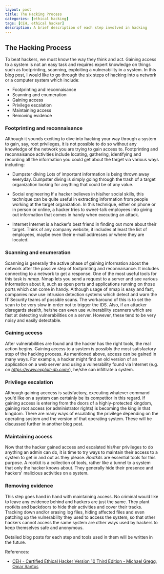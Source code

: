 ```yaml
---
layout: post
title: The Hacking Process
categories: [ethical hacking]
tags: [CEH, ethical hacker]
description: A brief description of each step involved in hacking
---
```


## The Hacking Process

To beat hackers, we must know the way they think and act. Gaining access to a system is not an easy task and requires expert knowledge on things such as footprinting, scanning, exploiting a vulnerability in a system. In this blog post, I would like to go through the six steps of hacking into a network or a computer system which include:

* Footprinting and reconnaisance
* Scanning and enumeration
* Gaining access
* Privilege escalation
* Maintaining access
* Removing evidence


### Footprinting and reconnaisance

Although it sounds exciting to dive into hacking your way through a system to gain, say, root privileges, it is not possible to do so without any knowledge of the network you are trying to gain access to. Footprinting and reconnaisance activities include locating, gathering, identifying and recording all the information you could get about the target via various ways including:

* Dumpster diving
	Lots of important information is being thrown away everyday. Dumpster diving is simply going through the trash of a target organization  looking for anything that could be of any value.
	
* Social engineering
	If a hacker believes in his/her social skills, this technique can be quite useful in extracting information from people working at the target organization. In this technique, either on phone or in person or online, a hacker tries to sweet-talk employees into giving out information that comes in handy when executing an attack.

* Internet
	Internet is a hacker's best friend in finding out more about their target. Think of any company website, it includes at least the list of employees, maybe even their e-mail addresses or where they are located.

### Scanning and enumeration

Scanning is generally the active phase of gaining information about the network after the passive step of footprinting and reconnaisance. It includes connecting to a network to get a response. One of the most useful tools for this task is *nmap*. Nmap lets you send a request to a server and see various information about it, such as open ports and applications running on those ports which can come in handy. Although usage of nmap is easy and fast, companies now use intrusion detection systems which detect and warn the IT Security teams of possible scans. The workaround of this is to set the scan to be very slow in order not to trigger the IDS. Also, if an attacker disregards stealth, he/she can even use vulnerability scanners which are fast at detecting vulnerabilities on a server. However, these tend to be very noisy and easily detectable.

### Gaining access

After vulnerabilities are found and the hacker has the right tools, the real action begins. Gaining access to a system is possibly the most satisfactory step of the hacking process. As mentioned above, access can be gained in many ways. For example, a hacker might find an old version of an application on a web server and using a vulnerability found via Internet (e.g. on *https://www.exploit-db.com/*), he/she can infiltrate a system.  

### Privilege escalation

Although gaining acccess is satisfactory, executing whatever command you'd like on a system can certainly be its competitor in this regard. If gaining access is entering from the doors of a highly-protected kingdom, gaining root access (or administrator rights) is becoming the king in that kingdom. There are many ways of escalating the privilege depending on the operating system and the version of that operating system. These will be discussed further in another blog post. 

### Maintaining access

Now that the hacker gained access and escalated his/her privileges to do anything an admin can do, it is time to try ways to maintain their access to a system to get in and out as they please. _Rootkits_ are essential tools for this purpose. A rootkit is a collection of tools, rather like a tunnel to a system that only the hacker knows about. They generally hide their presence and hackers' malicious activities on a system. 

### Removing evidence

This step goes hand in hand with maintaining access. No criminal would like to leave any evidence behind and hackers are just the same. They plant rootkits and backdoors to hide their activities and cover their tracks. Tracking down and/or erasing log files, hiding affected files and even patching up the vulnerability they used to access the system, so that other hackers cannot access the same system are other ways used by hackers to keep themselves safe and anonymous.


Detailed blog posts for each step and tools used in them will be written in the future.

References:

* [CEH - Certified Ethical Hacker Version 10 Third Edition - Michael Gregg, Omar Santos](https://www.amazon.com/Certified-Ethical-Hacker-Version-Certification/dp/0789760525/ref=sr_1_1?crid=339ZU06MPHMPR&keywords=certified+ethical+hacker+ceh+version+10+cert+guide&qid=1561720964&s=books&sprefix=ertified+Ethical+Hacker+%28CEH%29+Version%2Cstripbooks-intl-ship%2C264&sr=1-1)